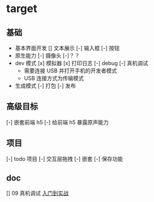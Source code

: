 # target

## 基础

- 基本界面开发
  [] 文本展示
  [-] 输入框
  [-] 按钮
- 原生能力
  [-] 摄像头
  [-]？？
- dev 模式
  [x] 模拟器
  [x] 打印日志
  [-] debug 
  [-] 真机调试 
    - 需要连接 USB 并打开手机的开发者模式  
    - USB 连接方式为传输模式
- 生成模式
  [-] 打包
  [-] 发布

## 高级目标

[-] 嵌套前端 h5
[-] 给前端 h5 暴露原声能力

## 项目
[-] todo 项目
  [-] 交互层拖拽
  [-] 嵌套
  [-] 保存功能



## doc
[] 09 真机调试
[入门到实战](https://www.bilibili.com/video/BV19U4y1R7zV?p=9&spm_id_from=pageDriver&vd_source=cfad6094c1b13c2994b7200d13c9e0cb)